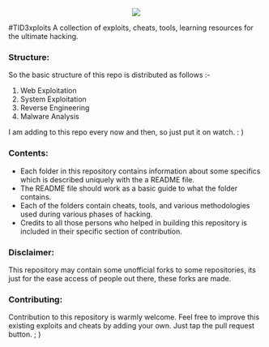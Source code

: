 <p align="middle"><img src='https://i.imgur.com/Og42xT8.png' /></p>

#TID3xploits
A collection of exploits, cheats, tools, learning resources for the ultimate hacking.

### Structure:
So the basic structure of this repo is distributed as follows :-
1. Web Exploitation
2. System Exploitation
3. Reverse Engineering
4. Malware Analysis

I am adding to this repo every now and then, so just put it on watch. : )

### Contents:
- Each folder in this repository contains information about some specifics which is described uniquely with the a README file.
- The README file should work as a basic guide to what the folder contains.
- Each of the folders contain cheats, tools, and various methodologies used during various phases of hacking.
- Credits to all those persons who helped in building this repository is included in their specific section of contribution.

### Disclaimer:
This repository may contain some unofficial forks to some repositories, its just for the ease access of people out there, these forks are made.

### Contributing:
Contribution to this repository is warmly welcome. Feel free to improve this existing exploits and cheats by adding your own. Just tap the pull request button. ; )

